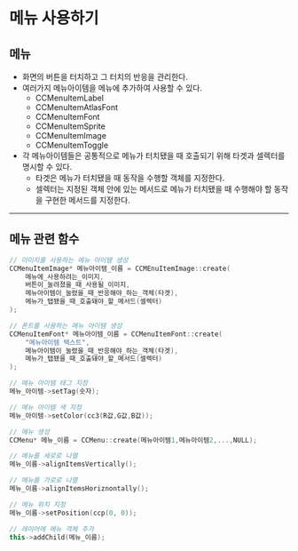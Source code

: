 # 메뉴 사용하기
## 메뉴
- 화면의 버튼을 터치하고 그 터치의 반응을 관리한다.
- 여러가지 메뉴아이템을 메뉴에 추가하여 사용할 수 있다.
    - CCMenuItemLabel
    - CCMenuItemAtlasFont
    - CCMenuItemFont
    - CCMenuItemSprite
    - CCMenuItemImage
    - CCMenuItemToggle
- 각 메뉴아이템들은 공통적으로 메뉴가 터치됐을 때 호출되기 위해 타겟과 셀렉터를 명시할 수 있다.
    - 타겟은 메뉴가 터치됐을 때 동작을 수행할 객체를 지정한다.
    - 셀렉터는 지정된 객체 안에 있는 메서드로 메뉴가 터치됐을 때 수행해야 할 동작을 구현한 메서드를 지정한다.
---
## 메뉴 관련 함수
```C++
// 이미지를 사용하는 메뉴 아이템 생성
CCMenuItemImage* 메뉴아이템_이름 = CCMEnuItemImage::create(
    메뉴에_사용하려는_이미지,
    버튼이_눌려졌을_때_사용될_이미지,
    메뉴아이템이_눌렸을_때_반응해야_하는_객체(타겟),
    메뉴가_탭됐을_때_호출돼야_할_메서드(셀렉터)
);

// 폰트를 사용하는 메뉴 아이템 생성
CCMenuItemFont* 메뉴아이템_이름 = CCMenuItemFont::create(
    "메뉴아이템 텍스트",
    메뉴아이템이_눌렸을_때_반응해야_하는_객체(타겟),
    메뉴가_탭됐을_때_호출돼야_할_메서드(셀렉터)
);

// 메뉴 아이템 태그 지정
메뉴_아이템->setTag(숫자);

// 메뉴 아이템 색 지정
메뉴_아이템->setColor(cc3(R값,G값,B값));

// 메뉴 생성
CCMenu* 메뉴_이름 = CCMenu::create(메뉴아이템1,메뉴아이템2,...,NULL);

// 메뉴를 세로로 나열
메뉴_이름->alignItemsVertically();

// 메뉴를 가로로 나열
메뉴_이름->alignItemsHoriznontally();

// 메뉴 위치 지정
메뉴_이름->setPosition(ccp(0, 0));

// 레이어에 메뉴 객체 추가
this->addChild(메뉴_이름);
```
